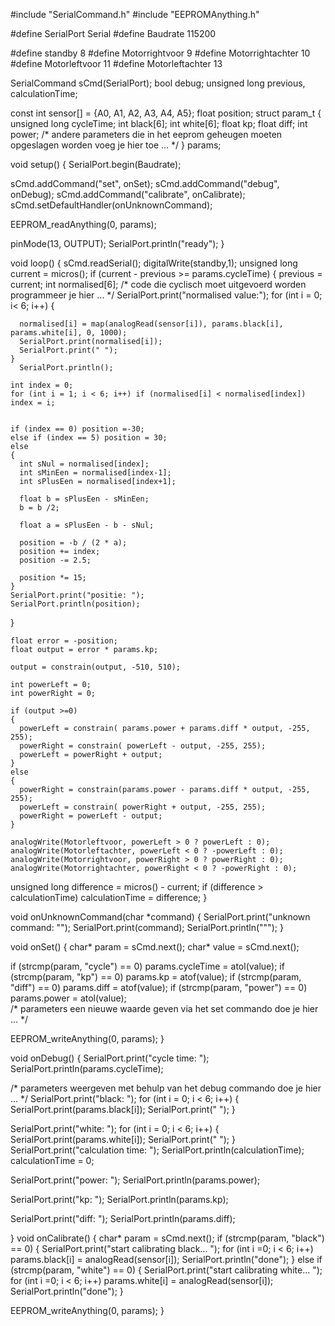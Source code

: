  #include "SerialCommand.h"
#include "EEPROMAnything.h"

#define SerialPort Serial
#define Baudrate 115200

#define standby 8
#define Motorrightvoor 9
#define Motorrightachter 10
#define Motorleftvoor 11
#define Motorleftachter 13

SerialCommand sCmd(SerialPort);
bool debug;
unsigned long previous, calculationTime;

const int sensor[] = {A0, A1, A2, A3, A4, A5};
float position;
struct param_t
{
  unsigned long cycleTime;
  int black[6];
  int white[6];
  float kp;
  float diff;
  int power;
  /* andere parameters die in het eeprom geheugen moeten opgeslagen worden voeg je hier toe ... */
} params;

void setup()
{
  SerialPort.begin(Baudrate);

  sCmd.addCommand("set", onSet);
  sCmd.addCommand("debug", onDebug);
  sCmd.addCommand("calibrate", onCalibrate);
  sCmd.setDefaultHandler(onUnknownCommand);

  EEPROM_readAnything(0, params);

  pinMode(13, OUTPUT);
  SerialPort.println("ready");
}

void loop()
{
  sCmd.readSerial();
  digitalWrite(standby,1);
  unsigned long current = micros();
  if (current - previous >= params.cycleTime)
  {
    previous = current;
    int normalised[6];
    /* code die cyclisch moet uitgevoerd worden programmeer je hier ... */
    SerialPort.print("normalised value:");
    for (int i = 0; i< 6; i++)
    {
   
      normalised[i] = map(analogRead(sensor[i]), params.black[i], params.white[i], 0, 1000);
      SerialPort.print(normalised[i]);
      SerialPort.print(" ");
    }
      SerialPort.println();

    int index = 0;
    for (int i = 1; i < 6; i++) if (normalised[i] < normalised[index]) index = i;

    
    if (index == 0) position =-30;
    else if (index == 5) position = 30;
    else
    {
      int sNul = normalised[index];
      int sMinEen = normalised[index-1];
      int sPlusEen = normalised[index+1];

      float b = sPlusEen - sMinEen;
      b = b /2;

      float a = sPlusEen - b - sNul;

      position = -b / (2 * a);
      position += index;
      position -= 2.5;

      position *= 15;
    }
    SerialPort.print("positie: ");
    SerialPort.println(position);
    
  }

    float error = -position;
    float output = error * params.kp;

    output = constrain(output, -510, 510);

    int powerLeft = 0;
    int powerRight = 0;

    if (output >=0)
    {
      powerLeft = constrain( params.power + params.diff * output, -255, 255);
      powerRight = constrain( powerLeft - output, -255, 255);
      powerLeft = powerRight + output;
    }
    else
    {
      powerRight = constrain(params.power - params.diff * output, -255, 255);
      powerLeft = constrain( powerRight + output, -255, 255);
      powerRight = powerLeft - output;
    }

    analogWrite(Motorleftvoor, powerLeft > 0 ? powerLeft : 0);
    analogWrite(Motorleftachter, powerLeft < 0 ? -powerLeft : 0);
    analogWrite(Motorrightvoor, powerRight > 0 ? powerRight : 0);
    analogWrite(Motorrightachter, powerRight < 0 ? -powerRight : 0);

    
  unsigned long difference = micros() - current;
  if (difference > calculationTime) calculationTime = difference;
}

void onUnknownCommand(char *command)
{
  SerialPort.print("unknown command: \"");
  SerialPort.print(command);
  SerialPort.println("\"");
}

void onSet()
{
  char* param = sCmd.next();
  char* value = sCmd.next();  
  
  if (strcmp(param, "cycle") == 0) params.cycleTime = atol(value);
  if (strcmp(param, "kp") == 0) params.kp = atof(value);
  if (strcmp(param, "diff") == 0) params.diff = atof(value);
  if (strcmp(param, "power") == 0) params.power = atol(value);  
  /* parameters een nieuwe waarde geven via het set commando doe je hier ... */
  
  EEPROM_writeAnything(0, params);
}

void onDebug()
{
  SerialPort.print("cycle time: ");
  SerialPort.println(params.cycleTime);
  
  /* parameters weergeven met behulp van het debug commando doe je hier ... */
  SerialPort.print("black: ");
  for (int i = 0; i < 6; i++)
  { 
    SerialPort.print(params.black[i]);
    SerialPort.print(" ");
  }

   SerialPort.print("white: ");
  for (int i = 0; i < 6; i++)
  { 
    SerialPort.print(params.white[i]);
    SerialPort.print(" ");
  }
  SerialPort.print("calculation time: ");
  SerialPort.println(calculationTime);
  calculationTime = 0;

  SerialPort.print("power: ");
  SerialPort.println(params.power);

  SerialPort.print("kp: ");
  SerialPort.println(params.kp);

  SerialPort.print("diff: ");
  SerialPort.println(params.diff);
  
}
void onCalibrate()
{
  char* param = sCmd.next();
  if (strcmp(param, "black") == 0)
  {
    SerialPort.print("start calibrating black... ");
    for (int i =0; i < 6; i++) params.black[i] = analogRead(sensor[i]);
    SerialPort.println("done");
  }
  else if (strcmp(param, "white") == 0)
  {
    SerialPort.print("start calibrating white... ");
    for (int i =0; i < 6; i++) params.white[i] = analogRead(sensor[i]);
    SerialPort.println("done");
  } 

  EEPROM_writeAnything(0, params);
  }
